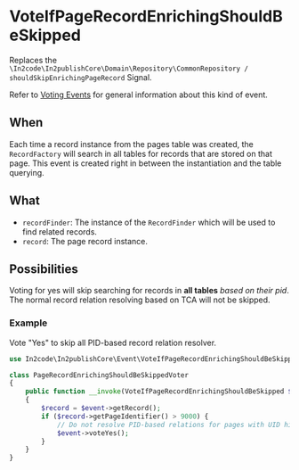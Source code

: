 # VoteIfPageRecordEnrichingShouldBeSkipped

Replaces the `\In2code\In2publishCore\Domain\Repository\CommonRepository / shouldSkipEnrichingPageRecord` Signal.

Refer to [Voting Events](Voting-Events.md) for general information about this kind of event.

## When

Each time a record instance from the pages table was created, the `RecordFactory` will search in all tables for records
that are stored on that page. This event is created right in between the instantiation and the table querying.

## What

* `recordFinder`: The instance of the `RecordFinder` which will be used to find related records.
* `record`: The page record instance.

## Possibilities

Voting for yes will skip searching for records in **all tables** _based on their pid_. The normal record relation
resolving based on TCA will not be skipped.

### Example

Vote "Yes" to skip all PID-based record relation resolver.

```php
use In2code\In2publishCore\Event\VoteIfPageRecordEnrichingShouldBeSkipped;

class PageRecordEnrichingShouldBeSkippedVoter
{
    public function __invoke(VoteIfPageRecordEnrichingShouldBeSkipped $event): void
    {
        $record = $event->getRecord();
        if ($record->getPageIdentifier() > 9000) {
            // Do not resolve PID-based relations for pages with UID higher than 9000 (bad example!)
            $event->voteYes();
        }
    }
}
```
